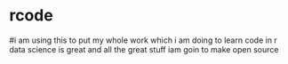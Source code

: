 # rcode
#i am using this to put my whole work which i am doing to learn code in r 
data science is great and all the great stuff iam goin to make open source

